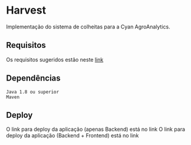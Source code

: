 # Harvest
 
 Implementação do sistema de colheitas para a Cyan AgroAnalytics.

## Requisitos

Os requisitos sugeridos estão neste [link](https://bitbucket.org/modclima/challenge/src/master/)

## Dependências

```
Java 1.8 ou superior
Maven
```

## Deploy
O link para deploy da aplicação (apenas Backend) está no link 
O link para deploy da aplicação (Backend + Frontend) está no link
